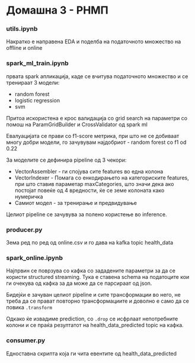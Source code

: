 # Домашна 3 - РНМП
### utils.ipynb
Накратко е направена EDA и поделба на податочното множество на offline и online
### spark_ml_train.ipynb
првата spark апликација, каде се вчитува податочното множество и се тренираат 3 модели:
- random forest
- logistic regression
- svm

Притоа искористена е крос валидација со grid search на параметри со помош на ParamGridBuilder и CrossValidator од spark ml

Евалуацијата се прави со f1-score метрика, при што не се добиваат многу добри модели, го зачувувам најдобриот - random forest со f1 od 0.22

За моделите се дефинира pipeline од 3 чекори:
- VectorAssembler - ги спојува сите features во една колона
- VectorIndexer - Помага со енкодирањето на категориските features, при што ставив параметар maxCategories, што значи дека ако постојат повеќе од 4 вредности, ќе се земе колоната како нумеричка
- Самиот модел - за тренирање и предвидување

Целиот pipeline се зачувува за полено користење во inference.

### producer.py
Зема ред по ред од online.csv и го дава на kafka topic health_data

### spark_online.ipynb
Најпрвин се поврзува со кафка со зададените параметри за да се користи structured streaming. Тука е ставена schema на податоците кои ги очекува од кафка за да може да се парсираат од json.

Бидејќи е зачуван целиот pipeline и сите трансформации во него, не треба да се прават повторно трансформациите и доволно е само да се повика `.transform`

Одкако ќе извадиме prediction, со `.drop` се исфрлаат непотребните колони и се праќа резултатот на health_data_predicted topic на кафка.

### consumer.py
Едноставна скрипта која ги чита евентите од health_data_predicted
